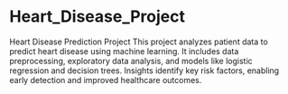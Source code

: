 # Heart_Disease_Project
Heart Disease Prediction Project This project analyzes patient data to predict heart disease using machine learning. It includes data preprocessing, exploratory data analysis, and models like logistic regression and decision trees. Insights identify key risk factors, enabling early detection and improved healthcare outcomes.
